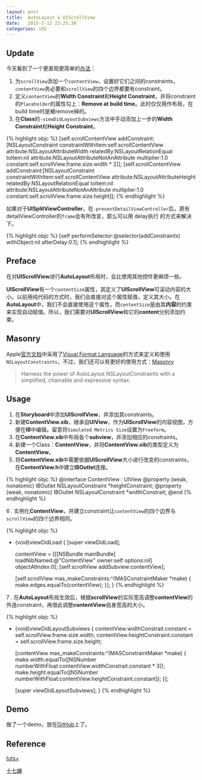 ```yaml
---
layout: post
title:  AutoLayout & UIScrollView
date:   2015-1-12 23:25:30
categories: iOS
---
```


## Update

今天看到了一个更直观更简单的[办法](http://spin.atomicobject.com/2014/03/05/uiscrollview-autolayout-ios/)：

1. 为`scrollView`添加一个`contentView`，设置好它们之间的constraints，`contentView`务必要和`scrollView`的四个边界都要有constraint。
2. 定义`contentView`的**Width Constraint**和**Height Constraint**，并将constraint的`Placeholder`的属性勾上：**Remove at build time**。此时仅仅用作布局，在build time时是被remove掉的。
3. 在**Class**的`-viewDidLayoutSubviews`方法中手动添加上一步的**Width Constraint**和**Height Constraint**。

{% highlight objc %}
[self.scrollContentView addConstraint:[NSLayoutConstraint constraintWithItem:self.scrollContentView attribute:NSLayoutAttributeWidth relatedBy:NSLayoutRelationEqual toItem:nil attribute:NSLayoutAttributeNotAnAttribute multiplier:1.0 constant:self.scrollView.frame.size.width * 2]];
[self.scrollContentView addConstraint:[NSLayoutConstraint constraintWithItem:self.scrollContentView attribute:NSLayoutAttributeHeight relatedBy:NSLayoutRelationEqual toItem:nil attribute:NSLayoutAttributeNotAnAttribute multiplier:1.0 constant:self.scrollView.frame.size.height]];
{% endhighlight %}

如果对于**UISplitViewController**，在`-presentDetailViewController`后，原有detailViewController的`frame`会有所改变，那么可以用 delay执行 的方式来解决下。

{% highlight objc %}
[self performSelector:@selector(addConstraints) withObject:nil afterDelay:0.1];
{% endhighlight %}


## Preface

在对**UIScrollView**进行**AutoLayout**布局时，会比使用其他控件更麻烦一些。

**UIScrollView**有一个`contentSize`属性，其定义了**UIScrollView**可滚动内容的大小。以前用纯代码的方式时，我们会直接对这个属性赋值，定义其大小。在**AutoLayout**中，我们不会直接使用这个属性，而`contentSize`是由其**内容**的约束来实现自动赋值。所以，我们需要对**UIScrollView**和它的**content**分别添加约束。

## Masonry

Apple[官方文档](https://developer.apple.com/library/ios/technotes/tn2154/_index.html)中采用了[Visual Format Language](https://developer.apple.com/library/ios/documentation/UserExperience/Conceptual/AutolayoutPG/VisualFormatLanguage/VisualFormatLanguage.html)的方式来定义和使用`NSLayoutConstraints`，不过，我们还可以有更好的使用方式：[Masonry](https://github.com/Masonry/Masonry)

> Harness the power of AutoLayout NSLayoutConstraints with a simplified, chainable and expressive syntax. 

## Usage
1. 在**Storyboard**中添加**UIScrollView**，并添加其constraints。
2. 新建**ContentView.xib**，继承自**UIView**，作为**UIScrollView**的内容视图，方便在**IB**中编辑。留意将`Simulated Metrics Size`设置为`Freeform`。
3. 在**ContentView.xib**中布局各个**subview**，并添加相应的constraints。
4. 新建一个Class：**ContentView**，并将**ContentView.xib**的类型定义为**ContentView**。
5. 将**ContentView.xib**中需要依据**UIScrollView**大小进行改变的constraints，在**ContentView.h**中建立**IBOutlet**连接。

{% highlight objc %}
@interface ContentView : UIView
@property (weak, nonatomic) IBOutlet NSLayoutConstraint *heightConstraint;
@property (weak, nonatomic) IBOutlet NSLayoutConstraint *widthConstrait;
@end
{% endhighlight %}

6 . 实例化**ContentView**，并建立constraint让`contentView`的四个边界与`scrollView`的四个边界相同。

{% highlight objc %}
- (void)viewDidLoad {
    [super viewDidLoad];
    
    contentView = [[[NSBundle mainBundle] loadNibNamed:@"ContentView" owner:self options:nil] objectAtIndex:0];
    [self.scrollView addSubview:contentView];
    
    [self.scrollView mas_makeConstraints:^(MASConstraintMaker *make) {
        make.edges.equalTo(contentView);
    }];
}
{% endhighlight %}

7 . 在**AutoLayout**布局生效后，根据**scrollView**的实际宽高调整**contentView**的外连constraint，再借此调整**contentView**自身宽高的大小。

{% highlight objc %}
- (void)viewDidLayoutSubviews {
    contentView.widthConstrait.constant = self.scrollView.frame.size.width;
    contentView.heightConstraint.constant = self.scrollView.frame.size.height;
    
    [contentView mas_makeConstraints:^(MASConstraintMaker *make) {
        make.width.equalTo([NSNumber numberWithFloat:contentView.widthConstrait.constant * 3]);
        make.height.equalTo([NSNumber numberWithFloat:contentView.heightConstraint.constant]);
    }];
    
    [super viewDidLayoutSubviews];
}
{% endhighlight %}

## Demo

做了一个demo，放在[GitHub](https://github.com/Jowyer/UIScrollViewAutoLayoutDemo)上了。

## Reference
[tuts+](http://code.tutsplus.com/tutorials/introduction-to-the-visual-format-language--cms-22715)

[十七蝉](http://blog.shiqichan.com/UIScrollView-And-Autolayout/)


